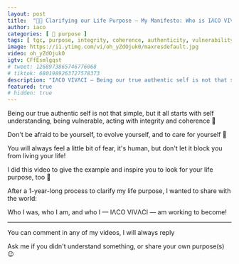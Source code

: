 ```yaml
---
layout: post
title:  "🌈🚀 Clarifying our Life Purpose – My Manifesto: Who is IΛCO VIVΛCI?"
author: iaco
categories: [ 🧭 purpose ]
tags: [ tgc, purpose, integrity, coherence, authenticity, vulnerability, life  ]
image: https://i1.ytimg.com/vi/oh_yZdOjuk0/maxresdefault.jpg
video: oh_yZdOjuk0
igtv: CFfEsmlgqst
# tweet: 1268973865746776068
# tiktok: 6801989263727578373
description: "IΛCO VIVΛCI — Being our true authentic self is not that simple..."
featured: true
# hidden: true
---
```


Being our true authentic self is not that simple, but it all starts with self understanding, being vulnerable, acting with integrity and coherence 🙂


Don't be afraid to be yourself, to evolve yourself, and to care for yourself 💯

You will always feel a little bit of fear, it's human, but don't let it block you from living your life!


I did this video to give the example and inspire you to look for your life purpose, too 🙂

After a 1-year-long process to clarify my life purpose, I wanted to share with the world:

Who I was, who I am, and who I — IΛCO VIVΛCI — am working to become!

___

You can comment in any of my videos, I will always reply

Ask me if you didn't understand something, or share your own purpose(s) 😉
